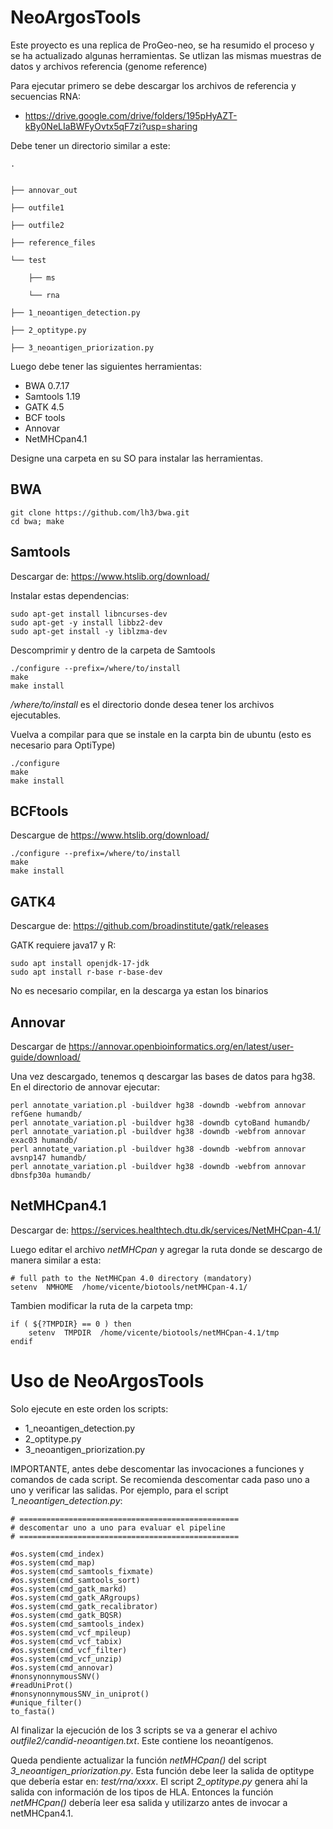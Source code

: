 # NeoArgosTools

Este proyecto es una replica de ProGeo-neo, se ha resumido el proceso y se ha actualizado algunas herramientas. Se utlizan las mismas muestras de datos y archivos referencia (genome reference)

Para ejecutar primero se debe descargar los archivos de referencia y secuencias RNA:
- https://drive.google.com/drive/folders/195pHyAZT-kBy0NeLIaBWFyOvtx5qF7zi?usp=sharing

Debe tener un directorio similar a este:

    .


    ├── annovar_out

    ├── outfile1

    ├── outfile2

    ├── reference_files

    └── test

        ├── ms

        └── rna

    ├── 1_neoantigen_detection.py

    ├── 2_optitype.py

    ├── 3_neoantigen_priorization.py



Luego debe tener las siguientes herramientas:
- BWA 0.7.17 
- Samtools 1.19 
- GATK 4.5 
- BCF tools 
- Annovar
- NetMHCpan4.1

Designe una carpeta en su SO para instalar las herramientas.

## BWA
```
git clone https://github.com/lh3/bwa.git
cd bwa; make
```

## Samtools
Descargar de: https://www.htslib.org/download/

Instalar estas dependencias:
```
sudo apt-get install libncurses-dev
sudo apt-get -y install libbz2-dev
sudo apt-get install -y liblzma-dev
```

Descomprimir y dentro de la carpeta de Samtools 
```
./configure --prefix=/where/to/install
make
make install
```

*/where/to/install* es el directorio donde desea tener los archivos ejecutables.  

Vuelva a compilar para que se instale en la carpta bin de ubuntu (esto es necesario para OptiType)
```
./configure 
make
make install
```

## BCFtools

Descargue de https://www.htslib.org/download/

```
./configure --prefix=/where/to/install
make
make install
```

## GATK4

Descargue de: https://github.com/broadinstitute/gatk/releases

GATK requiere java17 y R:

```
sudo apt install openjdk-17-jdk
sudo apt install r-base r-base-dev
```

No es necesario compilar, en la descarga ya estan los binarios

## Annovar

Descargar de https://annovar.openbioinformatics.org/en/latest/user-guide/download/


Una vez descargado, tenemos q descargar las bases de datos para hg38. En el directorio de annovar ejecutar:

```
perl annotate_variation.pl -buildver hg38 -downdb -webfrom annovar refGene humandb/
perl annotate_variation.pl -buildver hg38 -downdb cytoBand humandb/
perl annotate_variation.pl -buildver hg38 -downdb -webfrom annovar exac03 humandb/ 
perl annotate_variation.pl -buildver hg38 -downdb -webfrom annovar avsnp147 humandb/ 
perl annotate_variation.pl -buildver hg38 -downdb -webfrom annovar dbnsfp30a humandb/
```

## NetMHCpan4.1

Descargar de: https://services.healthtech.dtu.dk/services/NetMHCpan-4.1/

Luego editar el archivo *netMHCpan* y agregar la ruta donde se descargo de manera similar a esta:

```
# full path to the NetMHCpan 4.0 directory (mandatory)
setenv	NMHOME	/home/vicente/biotools/netMHCpan-4.1/
```

Tambien modificar la ruta de la carpeta tmp:

```
if ( ${?TMPDIR} == 0 ) then
	setenv  TMPDIR  /home/vicente/biotools/netMHCpan-4.1/tmp
endif
```


# Uso de NeoArgosTools

Solo ejecute en este orden los scripts:

- 1_neoantigen_detection.py
- 2_optitype.py
- 3_neoantigen_priorization.py


IMPORTANTE, antes debe descomentar las invocaciones a funciones y comandos de cada script. Se recomienda descomentar cada paso uno a uno y verificar las salidas. Por ejemplo, para el script *1_neoantigen_detection.py*:

```
# =================================================
# descomentar uno a uno para evaluar el pipeline
# =================================================

#os.system(cmd_index)
#os.system(cmd_map)
#os.system(cmd_samtools_fixmate)
#os.system(cmd_samtools_sort)
#os.system(cmd_gatk_markd)
#os.system(cmd_gatk_ARgroups)
#os.system(cmd_gatk_recalibrator)
#os.system(cmd_gatk_BQSR)
#os.system(cmd_samtools_index)
#os.system(cmd_vcf_mpileup)
#os.system(cmd_vcf_tabix)
#os.system(cmd_vcf_filter)
#os.system(cmd_vcf_unzip)
#os.system(cmd_annovar)
#nonsynonnymousSNV()
#readUniProt()
#nonsynonnymousSNV_in_uniprot()
#unique_filter()
to_fasta()
```





Al finalizar la ejecución de los 3 scripts se va a generar el achivo *outfile2/candid-neoantigen.txt*. Este contiene los neoantígenos.

Queda pendiente actualizar la función *netMHCpan()* del script *3_neoantigen_priorization.py*. Esta función debe leer la salida de optitype que debería estar en: *test/rna/xxxx*. El script *2_optitype.py* genera ahí la salida con información de los tipos de HLA. Entonces la función *netMHCpan()* debería leer esa salida y utilizarzo antes de invocar a netMHCpan4.1.